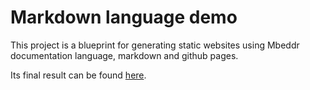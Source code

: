 # Markdown language demo

This project is a blueprint for generating static websites using Mbeddr documentation language, markdown and github pages.

Its final result can be found [here](https://joao-silveira.github.io/markdown-language-demo/).

